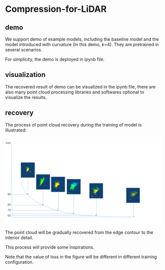 # Compression-for-LiDAR

## demo
We support demo of example models, including the baseline model and the model introduced with curvature (In this demo, k=4). They are pretrained in several scenarios.

For simplicity, the demo is deployed in ipynb file.

## visualization
The recovered result of demo can be visualized in the ipynb file, there are also many point cloud processing libraries and softwares optional to visualize the results.  

## recovery
The process of point cloud recovery during the training of model is illustrated:

![process of recovery](https://github.com/aboutpc/Compression-for-LiDAR/blob/main/fig/recovery.png)

The point cloud will be gradually recovered from the edge contour to the interior detail.

This process will provide some inspirations.

Note that the value of loss in the figure will be different in different training configuration.

